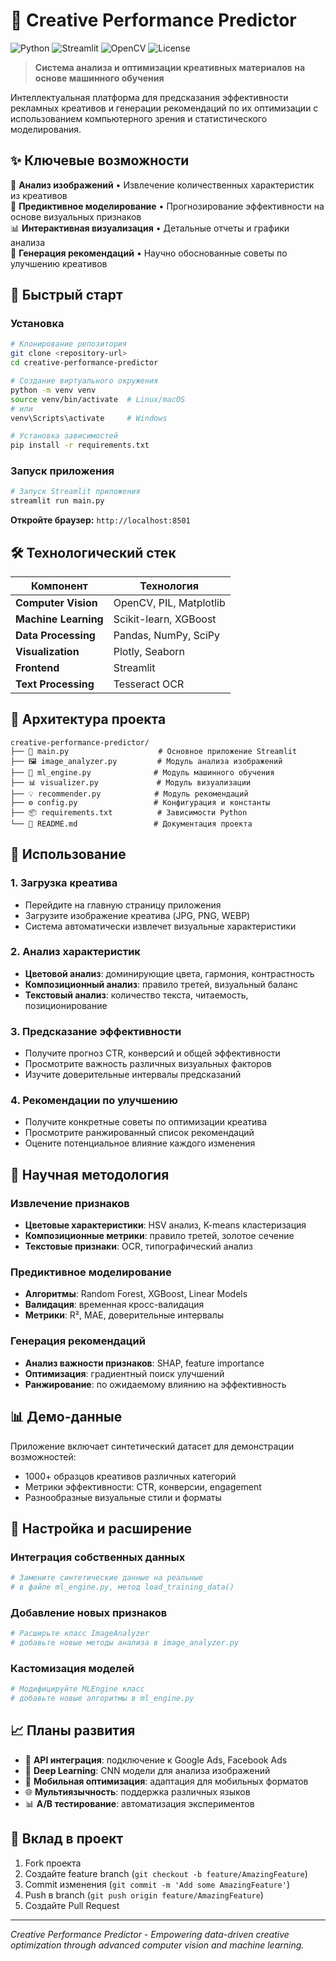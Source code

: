 # 🎨 Creative Performance Predictor

![Python](https://img.shields.io/badge/Python-3.8+-blue?logo=python&logoColor=white)
![Streamlit](https://img.shields.io/badge/Streamlit-1.28+-red?logo=streamlit&logoColor=white)
![OpenCV](https://img.shields.io/badge/OpenCV-4.8+-green?logo=opencv&logoColor=white)
![License](https://img.shields.io/badge/License-MIT-green)

> **Система анализа и оптимизации креативных материалов на основе машинного обучения**

Интеллектуальная платформа для предсказания эффективности рекламных креативов и генерации рекомендаций по их оптимизации с использованием компьютерного зрения и статистического моделирования.

## ✨ Ключевые возможности

🔬 **Анализ изображений** • Извлечение количественных характеристик из креативов  
🤖 **Предиктивное моделирование** • Прогнозирование эффективности на основе визуальных признаков  
📊 **Интерактивная визуализация** • Детальные отчеты и графики анализа  
🎯 **Генерация рекомендаций** • Научно обоснованные советы по улучшению креативов  

## 🚀 Быстрый старт

### Установка

```bash
# Клонирование репозитория
git clone <repository-url>
cd creative-performance-predictor

# Создание виртуального окружения
python -m venv venv
source venv/bin/activate  # Linux/macOS
# или
venv\Scripts\activate     # Windows

# Установка зависимостей
pip install -r requirements.txt
```

### Запуск приложения

```bash
# Запуск Streamlit приложения
streamlit run main.py
```

**Откройте браузер:** `http://localhost:8501`

## 🛠 Технологический стек

| Компонент | Технология |
|-----------|------------|
| **Computer Vision** | OpenCV, PIL, Matplotlib |
| **Machine Learning** | Scikit-learn, XGBoost |
| **Data Processing** | Pandas, NumPy, SciPy |
| **Visualization** | Plotly, Seaborn |
| **Frontend** | Streamlit |
| **Text Processing** | Tesseract OCR |

## 📁 Архитектура проекта

```
creative-performance-predictor/
├── 🎯 main.py                    # Основное приложение Streamlit
├── 🖼️ image_analyzer.py         # Модуль анализа изображений
├── 🤖 ml_engine.py              # Модуль машинного обучения
├── 📊 visualizer.py             # Модуль визуализации
├── 💡 recommender.py            # Модуль рекомендаций
├── ⚙️ config.py                 # Конфигурация и константы
├── 📦 requirements.txt          # Зависимости Python
└── 📖 README.md                 # Документация проекта
```

## 📖 Использование

### 1. Загрузка креатива
- Перейдите на главную страницу приложения
- Загрузите изображение креатива (JPG, PNG, WEBP)
- Система автоматически извлечет визуальные характеристики

### 2. Анализ характеристик
- **Цветовой анализ**: доминирующие цвета, гармония, контрастность
- **Композиционный анализ**: правило третей, визуальный баланс
- **Текстовый анализ**: количество текста, читаемость, позиционирование

### 3. Предсказание эффективности
- Получите прогноз CTR, конверсий и общей эффективности
- Просмотрите важность различных визуальных факторов
- Изучите доверительные интервалы предсказаний

### 4. Рекомендации по улучшению
- Получите конкретные советы по оптимизации креатива
- Просмотрите ранжированный список рекомендаций
- Оцените потенциальное влияние каждого изменения

## 🔬 Научная методология

### Извлечение признаков
- **Цветовые характеристики**: HSV анализ, K-means кластеризация
- **Композиционные метрики**: правило третей, золотое сечение
- **Текстовые признаки**: OCR, типографический анализ

### Предиктивное моделирование
- **Алгоритмы**: Random Forest, XGBoost, Linear Models
- **Валидация**: временная кросс-валидация
- **Метрики**: R², MAE, доверительные интервалы

### Генерация рекомендаций
- **Анализ важности признаков**: SHAP, feature importance
- **Оптимизация**: градиентный поиск улучшений
- **Ранжирование**: по ожидаемому влиянию на эффективность

## 📊 Демо-данные

Приложение включает синтетический датасет для демонстрации возможностей:
- 1000+ образцов креативов различных категорий
- Метрики эффективности: CTR, конверсии, engagement
- Разнообразные визуальные стили и форматы

## 🔧 Настройка и расширение

### Интеграция собственных данных
```python
# Замените синтетические данные на реальные
# в файле ml_engine.py, метод load_training_data()
```

### Добавление новых признаков
```python
# Расширьте класс ImageAnalyzer
# добавьте новые методы анализа в image_analyzer.py
```

### Кастомизация моделей
```python
# Модифицируйте MLEngine класс
# добавьте новые алгоритмы в ml_engine.py
```

## 📈 Планы развития

- 🔗 **API интеграция**: подключение к Google Ads, Facebook Ads
- 🧠 **Deep Learning**: CNN модели для анализа изображений  
- 📱 **Мобильная оптимизация**: адаптация для мобильных форматов
- 🌐 **Мультиязычность**: поддержка различных языков
- 📊 **A/B тестирование**: автоматизация экспериментов

## 🤝 Вклад в проект

1. Fork проекта
2. Создайте feature branch (`git checkout -b feature/AmazingFeature`)
3. Commit изменения (`git commit -m 'Add some AmazingFeature'`)
4. Push в branch (`git push origin feature/AmazingFeature`)
5. Создайте Pull Request




---

*Creative Performance Predictor - Empowering data-driven creative optimization through advanced computer vision and machine learning.*
